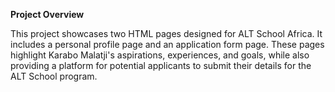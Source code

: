 **Project Overview**

This project showcases two HTML pages designed for ALT School Africa. It includes a personal profile page and an application form page. 
These pages highlight Karabo Malatji's aspirations, experiences, and goals, while also providing a platform for potential applicants to submit their details for the ALT School program.
